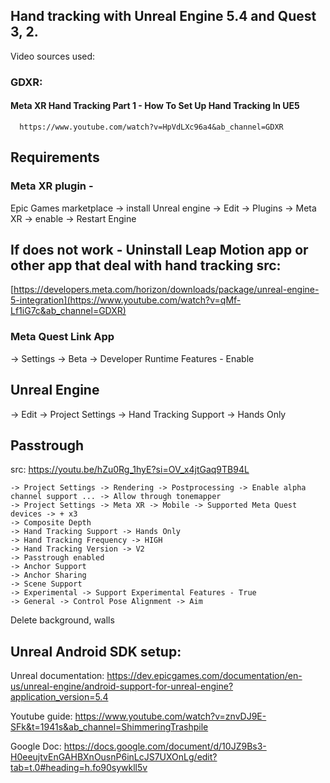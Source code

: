 ## Hand tracking with Unreal Engine 5.4 and Quest 3, 2.




Video sources used: 
### **GDXR:**

 #### **Meta XR Hand Tracking Part 1 - How To Set Up Hand Tracking In UE5**
      https://www.youtube.com/watch?v=HpVdLXc96a4&ab_channel=GDXR

## Requirements
### Meta XR plugin - 
   Epic Games marketplace -> install
   Unreal engine -> Edit -> Plugins -> Meta XR -> enable -> Restart Engine
   ## If does not work - Uninstall Leap Motion app or other app that deal with hand tracking src: 
   [https://developers.meta.com/horizon/downloads/package/unreal-engine-5-integration](https://www.youtube.com/watch?v=qMf-Lf1iG7c&ab_channel=GDXR)

   
  ### Meta Quest Link App
   -> Settings -> Beta -> Developer Runtime Features - Enable


## Unreal Engine
  -> Edit -> Project Settings -> Hand Tracking Support -> Hands Only
   


## Passtrough
src: https://youtu.be/hZu0Rg_1hyE?si=OV_x4jtGaq9TB94L

    -> Project Settings -> Rendering -> Postprocessing -> Enable alpha channel support ... -> Allow through tonemapper
    -> Project Settings -> Meta XR -> Mobile -> Supported Meta Quest devices -> + x3
    -> Composite Depth
    -> Hand Tracking Support -> Hands Only
    -> Hand Tracking Frequency -> HIGH
    -> Hand Tracking Version -> V2
    -> Passtrough enabled
    -> Anchor Support
    -> Anchor Sharing
    -> Scene Support
    -> Experimental -> Support Experimental Features - True
    -> General -> Control Pose Alignment -> Aim

Delete background, walls

## Unreal Android SDK setup:

Unreal documentation:
https://dev.epicgames.com/documentation/en-us/unreal-engine/android-support-for-unreal-engine?application_version=5.4

Youtube guide: 
https://www.youtube.com/watch?v=znvDJ9E-SFk&t=1941s&ab_channel=ShimmeringTrashpile

Google Doc:
https://docs.google.com/document/d/10JZ9Bs3-H0eeujtvEnGAHBXnOusnP6inLcJS7UXOnLg/edit?tab=t.0#heading=h.fo90sywkll5v
                              


